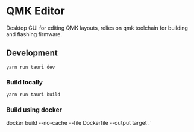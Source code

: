 # QMK Editor
Desktop GUI for editing QMK layouts, relies on qmk toolchain for building and flashing firmware.

## Development
`yarn run tauri dev`
### Build locally
`yarn run tauri build`
### Build using docker
docker build --no-cache --file Dockerfile --output target .`
